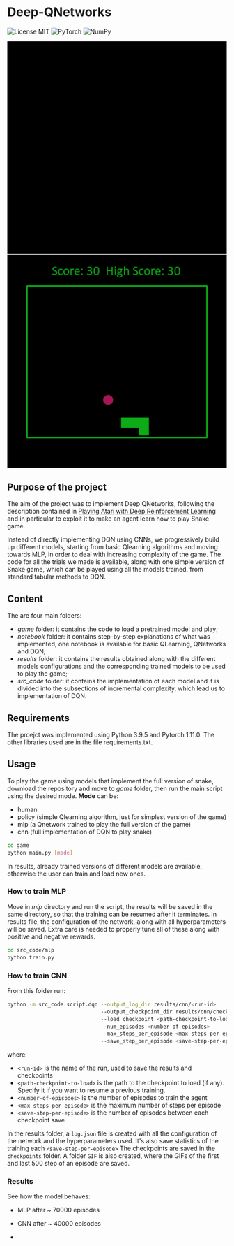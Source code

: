# Deep-QNetworks

![License MIT](https://img.shields.io/github/license/erikalena/Deep-QNetworks?style=for-the-badge) 
![PyTorch](https://img.shields.io/badge/PyTorch-%23EE4C2C.svg?style=for-the-badge&logo=PyTorch&logoColor=white)
![NumPy](https://img.shields.io/badge/numpy-%23013243.svg?style=for-the-badge&logo=numpy&logoColor=white)

![](game/captures/mlp_70000.gif)
![](game/captures/cnn_40000.gif)

## Purpose of the project

The aim of the project was to implement Deep QNetworks, following the description contained in [Playing Atari with Deep Reinforcement Learning](https://arxiv.org/abs/1312.5602) and in particular to exploit it to make an agent learn how to play Snake game.

Instead of directly implementing DQN using CNNs, we progressively build up different models, starting from basic Qlearning algorithms and moving towards MLP, in order to deal with increasing complexity of the game. 
The code for all the trials we made is available, along with one simple version of Snake game, which can be played using all the models trained, from standard tabular methods to DQN.

## Content

The are four main folders: 
- *game* folder: it contains the code to load a pretrained model and play;
- *notebook* folder: it contains step-by-step explanations of what was implemented, one notebook is available for basic QLearning, QNetworks and DQN;
- *results* folder: it contains the results obtained along with the different models configurations and the corresponding trained models to be used to play the game;
- *src_code* folder: it contains the implementation of each model and it is divided into the subsections of incremental complexity, which lead us to implementation of DQN. 


## Requirements

The proejct was implemented using Python 3.9.5 and Pytorch 1.11.0.
The other libraries used are in the file requirements.txt.


## Usage

To play the game using models that implement the full version of snake, download the repository and move to *game* folder, then run the main script using the desired mode.
**Mode** can be: 
- human
- policy (simple Qlearning algorithm, just for simplest version of the game)
- mlp (a Qnetwork trained to play the full version of the game)
- cnn (full implementation of DQN to play snake)

```bash
cd game
python main.py [mode]
```
In results, already trained versions of different models are available, otherwise the user can train and load new ones.

### How to train MLP

Move in *mlp* directory and run the script, the results will be saved in the same directory, so that the training can be resumed after it terminates. 
In results file, the configuration of the network, along with all hyperparameters will be saved. Extra care is needed to properly tune all of these along with positive and negative rewards.

```bash
cd src_code/mlp
python train.py
```

### How to train CNN
From this folder run:
```bash
python -m src_code.script.dqn --output_log_dir results/cnn/<run-id>
                              --output_checkpoint_dir results/cnn/checkpoints/<run-id>
                              --load_checkpoint <path-checkpoint-to-load>
                              --num_episodes <number-of-episodes>
                              --max_steps_per_episode <max-steps-per-episode>
                              --save_step_per_episode <save-step-per-episode>
```
where:
- `<run-id>` is the name of the run, used to save the results and checkpoints
- `<path-checkpoint-to-load>` is the path to the checkpoint to load (if any). Specify it if you want to resume a previous training.
- `<number-of-episodes>` is the number of episodes to train the agent
- `<max-steps-per-episode>` is the maximum number of steps per episode
- `<save-step-per-episode>` is the number of episodes between each checkpoint save

In the results folder, a `log.json` file is created with all the configuration of the network and the hyperparameters used. It's also save statistics of the training each `<save-step-per-episode>` The checkpoints are saved in the `checkpoints` folder.
A folder `GIF` is also created, where the GIFs of the first and last 500 step of an episode are saved.

### Results


See how the model behaves:

- MLP after ~ 70000 episodes


- CNN after ~ 40000 episodes
- 
  
